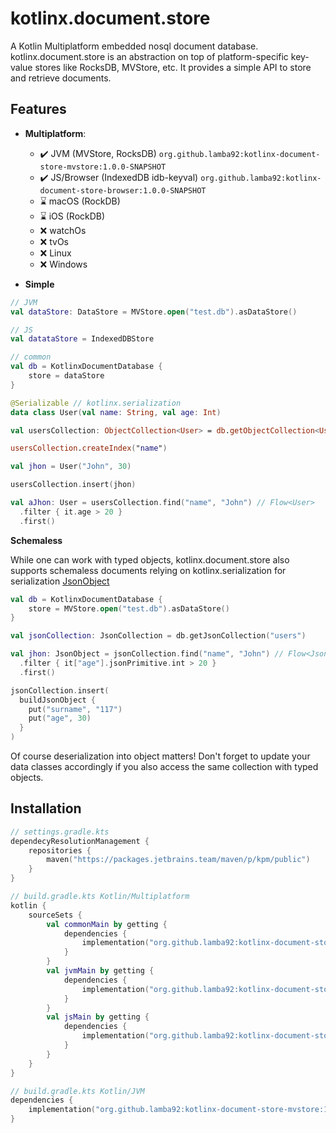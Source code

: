 # kotlinx.document.store

A Kotlin Multiplatform embedded nosql document database. kotlinx.document.store is an abstraction on top of platform-specific key-value stores like RocksDB, MVStore, etc. It provides a simple API to store and retrieve documents.

## Features

- **Multiplatform**: 
  - :heavy_check_mark: JVM (MVStore, RocksDB)
    `org.github.lamba92:kotlinx-document-store-mvstore:1.0.0-SNAPSHOT`
  - :heavy_check_mark: JS/Browser (IndexedDB idb-keyval)
    `org.github.lamba92:kotlinx-document-store-browser:1.0.0-SNAPSHOT`
  - :hourglass: macOS (RockDB)
  - :hourglass: iOS (RockDB)
  - :x: watchOs
  - :x: tvOs
  - :x: Linux
  - :x: Windows

- **Simple**

```kotlin
// JVM
val dataStore: DataStore = MVStore.open("test.db").asDataStore()

// JS
val datataStore = IndexedDBStore

// common
val db = KotlinxDocumentDatabase {
    store = dataStore
}

@Serializable // kotlinx.serialization
data class User(val name: String, val age: Int)

val usersCollection: ObjectCollection<User> = db.getObjectCollection<User>("users")

usersCollection.createIndex("name")

val jhon = User("John", 30)

usersCollection.insert(jhon)

val aJhon: User = usersCollection.find("name", "John") // Flow<User>
  .filter { it.age > 20 }
  .first()
```

**Schemaless**

While one can work with typed objects, kotlinx.document.store also supports schemaless documents relying on kotlinx.serialization for serialization [JsonObject](https://github.com/Kotlin/kotlinx.serialization/blob/c75b46dee6216f600f2c94a0817f0f90fc8ed029/formats/json/commonMain/src/kotlinx/serialization/json/JsonElement.kt#L191)

```kotlin
val db = KotlinxDocumentDatabase {
    store = MVStore.open("test.db").asDataStore()
}

val jsonCollection: JsonCollection = db.getJsonCollection("users")

val jhon: JsonObject = jsonCollection.find("name", "John") // Flow<JsonObject>
  .filter { it["age"].jsonPrimitive.int > 20 }
  .first()

jsonCollection.insert(
  buildJsonObject {
    put("surname", "117")
    put("age", 30)
  }
)
```

Of course deserialization into object matters! Don't forget to update your data classes accordingly if you also access the same collection with typed objects.

## Installation

```kotlin
// settings.gradle.kts
dependecyResolutionManagement {
    repositories {
        maven("https://packages.jetbrains.team/maven/p/kpm/public")
    }
}

// build.gradle.kts Kotlin/Multiplatform
kotlin {
    sourceSets {
        val commonMain by getting {
            dependencies {
                implementation("org.github.lamba92:kotlinx-document-store-core:1.0.0-SNAPSHOT")
            }
        }
        val jvmMain by getting {
            dependencies {
                implementation("org.github.lamba92:kotlinx-document-store-mvstore:1.0.0-SNAPSHOT")
            }
        }
        val jsMain by getting {
            dependencies {
                implementation("org.github.lamba92:kotlinx-document-store-browser:1.0.0-SNAPSHOT")
            }
        }
    }
}

// build.gradle.kts Kotlin/JVM
dependencies {
    implementation("org.github.lamba92:kotlinx-document-store-mvstore:1.0.0-SNAPSHOT")
}
```